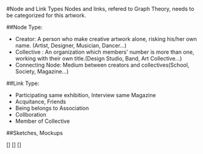 #Node and Link Types
Nodes and links, refered to Graph Theory, needs to be categorized for this artwork.

##Node Type:
* Creator: A person who make creative artwork alone, risking his/her own name. (Artist, Designer, Musician, Dancer...)
* Collective : An organization which members' number is more than one, working with their own title.(Design Studio, Band, Art Collective...)
* Connecting Node: Medium between creators and collectives(School, Society, Magazine...)

##Link Type:
* Participating same exhibition, Interview same Magazine
* Acquitance, Friends
* Being belongs to Association
* Collboration
* Member of Collective


##Sketches, Mockups

[]
[]
[]